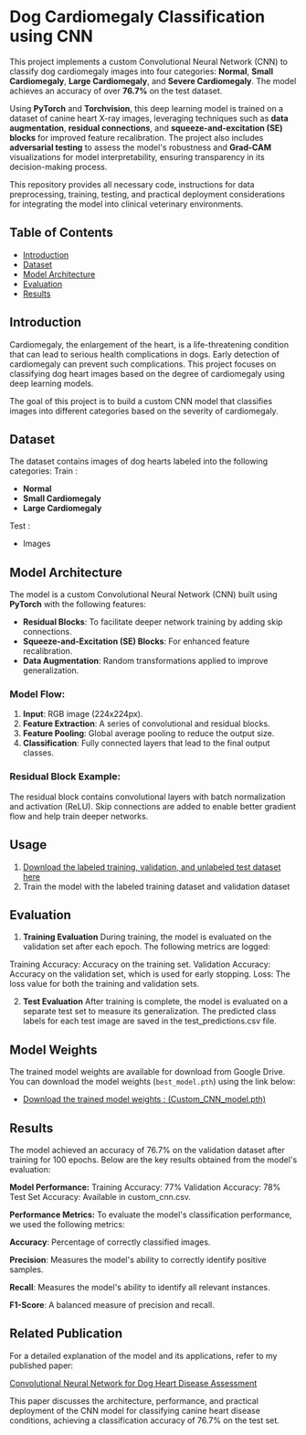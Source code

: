 # Dog Cardiomegaly Classification using CNN

This project implements a custom Convolutional Neural Network (CNN) to classify dog cardiomegaly images into four categories: **Normal**, **Small Cardiomegaly**, **Large Cardiomegaly**, and **Severe Cardiomegaly**. The model achieves an accuracy of over **76.7%** on the test dataset.

Using **PyTorch** and **Torchvision**, this deep learning model is trained on a dataset of canine heart X-ray images, leveraging techniques such as **data augmentation**, **residual connections**, and **squeeze-and-excitation (SE) blocks** for improved feature recalibration. The project also includes **adversarial testing** to assess the model's robustness and **Grad-CAM** visualizations for model interpretability, ensuring transparency in its decision-making process.

This repository provides all necessary code, instructions for data preprocessing, training, testing, and practical deployment considerations for integrating the model into clinical veterinary environments.


## Table of Contents
- [Introduction](#introduction)
- [Dataset](#dataset)
- [Model Architecture](#model-architecture)
- [Evaluation](#evaluation)
- [Results](#results)

## Introduction

Cardiomegaly, the enlargement of the heart, is a life-threatening condition that can lead to serious health complications in dogs. Early detection of cardiomegaly can prevent such complications. This project focuses on classifying dog heart images based on the degree of cardiomegaly using deep learning models.

The goal of this project is to build a custom CNN model that classifies images into different categories based on the severity of cardiomegaly.

## Dataset

The dataset contains images of dog hearts labeled into the following categories:
Train : 
  - **Normal**
  - **Small Cardiomegaly**
  - **Large Cardiomegaly**

Test :
  - Images


## Model Architecture

The model is a custom Convolutional Neural Network (CNN) built using **PyTorch** with the following features:
- **Residual Blocks**: To facilitate deeper network training by adding skip connections.
- **Squeeze-and-Excitation (SE) Blocks**: For enhanced feature recalibration.
- **Data Augmentation**: Random transformations applied to improve generalization.

### Model Flow:
1. **Input**: RGB image (224x224px).
2. **Feature Extraction**: A series of convolutional and residual blocks.
3. **Feature Pooling**: Global average pooling to reduce the output size.
4. **Classification**: Fully connected layers that lead to the final output classes.

### Residual Block Example:
The residual block contains convolutional layers with batch normalization and activation (ReLU). Skip connections are added to enable better gradient flow and help train deeper networks.


## Usage

1. [Download the labeled training, validation, and unlabeled test dataset here](https://yuad-my.sharepoint.com/personal/youshan_zhang_yu_edu/_layouts/15/onedrive.aspx?id=%2Fpersonal%2Fyoushan%5Fzhang%5Fyu%5Fedu%2FDocuments%2FDog%5FX%5Fray&ga=1)
2. Train the model with the labeled training dataset and validation dataset

## Evaluation
1. **Training Evaluation**
During training, the model is evaluated on the validation set after each epoch. The following metrics are logged:

Training Accuracy: Accuracy on the training set.
Validation Accuracy: Accuracy on the validation set, which is used for early stopping.
Loss: The loss value for both the training and validation sets.

2. **Test Evaluation**
After training is complete, the model is evaluated on a separate test set to measure its generalization. The predicted class labels for each test image are saved in the test_predictions.csv file.

## Model Weights

The trained model weights are available for download from Google Drive. You can download the model weights (`best_model.pth`) using the link below:

- [Download the trained model weights : (Custom_CNN_model.pth)](https://drive.google.com/file/d/1gndENAaFLNXBwLSBZGC7Br4GOsLzaLi4/view?usp=sharing)


## Results
The model achieved an accuracy of 76.7% on the validation dataset after training for 100 epochs. Below are the key results obtained from the model's evaluation:

**Model Performance:**
Training Accuracy: 77%
Validation Accuracy: 78%
Test Set Accuracy: Available in custom_cnn.csv.

**Performance Metrics:**
To evaluate the model's classification performance, we used the following metrics:

**Accuracy**: Percentage of correctly classified images.

**Precision**: Measures the model's ability to correctly identify positive samples.

**Recall**: Measures the model's ability to identify all relevant instances.

**F1-Score**: A balanced measure of precision and recall.



## Related Publication

For a detailed explanation of the model and its applications, refer to my published paper:

[Convolutional Neural Network for Dog Heart Disease Assessment](https://www.researchgate.net/publication/385896627_Convolutional_Neural_Network_for_Dog_Heart_Disease_Assessment)

This paper discusses the architecture, performance, and practical deployment of the CNN model for classifying canine heart disease conditions, achieving a classification accuracy of 76.7\% on the test set.
